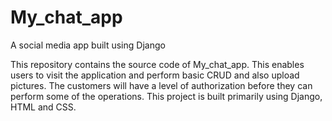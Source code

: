 # My_chat_app
A social media app built using Django

This repository contains the source code of My_chat_app. 
This enables users to visit the application and perform basic CRUD and also upload pictures.
The customers will have a level of authorization before they can perform some of the operations. 
This project is built primarily using Django, HTML and CSS.
